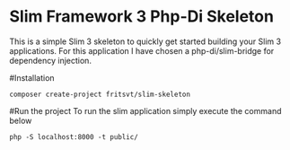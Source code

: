 # Slim Framework 3 Php-Di Skeleton

This is a simple Slim 3 skeleton to quickly get started building your Slim 3 applications.
For this application I have chosen a php-di/slim-bridge for dependency injection.

#Installation
```
composer create-project fritsvt/slim-skeleton
```

#Run the project
To run the slim application simply execute the command below
```
php -S localhost:8000 -t public/
```
